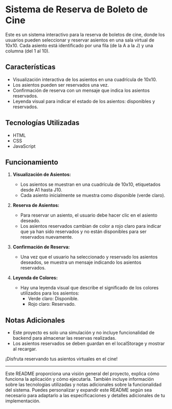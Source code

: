 # Sistema de Reserva de Boleto de Cine

Este es un sistema interactivo para la reserva de boletos de cine, donde los usuarios pueden seleccionar y reservar asientos en una sala virtual de 10x10. Cada asiento está identificado por una fila (de la A a la J) y una columna (del 1 al 10).

## Características

- Visualización interactiva de los asientos en una cuadrícula de 10x10.
- Los asientos pueden ser reservados una vez.
- Confirmación de reserva con un mensaje que indica los asientos reservados.
- Leyenda visual para indicar el estado de los asientos: disponibles y reservados.

## Tecnologías Utilizadas

- HTML
- CSS
- JavaScript

## Funcionamiento

1. **Visualización de Asientos:**
   - Los asientos se muestran en una cuadrícula de 10x10, etiquetados desde A1 hasta J10.
   - Cada asiento inicialmente se muestra como disponible (verde claro).

2. **Reserva de Asientos:**
   - Para reservar un asiento, el usuario debe hacer clic en el asiento deseado.
   - Los asientos reservados cambian de color a rojo claro para indicar que ya han sido reservados y no están disponibles para ser reservados nuevamente.

3. **Confirmación de Reserva:**
   - Una vez que el usuario ha seleccionado y reservado los asientos deseados, se muestra un mensaje indicando los asientos reservados.

4. **Leyenda de Colores:**
   - Hay una leyenda visual que describe el significado de los colores utilizados para los asientos:
     - Verde claro: Disponible.
     - Rojo claro: Reservado.

## Notas Adicionales

- Este proyecto es solo una simulación y no incluye funcionalidad de backend para almacenar las reservas realizadas.
- Los asientos reservados se deben guardan en el localStorage y mostrar al recargar.

¡Disfruta reservando tus asientos virtuales en el cine!

---

Este README proporciona una visión general del proyecto, explica cómo funciona la aplicación y cómo ejecutarla. También incluye información sobre las tecnologías utilizadas y notas adicionales sobre la funcionalidad del sistema. Puedes personalizar y expandir este README según sea necesario para adaptarlo a las especificaciones y detalles adicionales de tu implementación.
